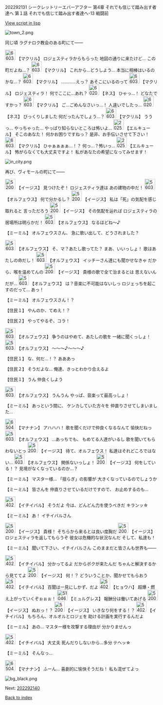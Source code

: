 202292131 シークレットリーエバーアフター 第4章 それでも信じて踏み出す者達へ 第１話 それでも信じて踏み出す者達へ-13 戦闘前

[View script in lisp](../scripts/202292131.txt)

![town_2.png](../images/backgrounds/town_2.png)

同じ頃
ラグナロク教会のある町にて――

<img src="../images/units/6603811.png" alt="6603811.png" height="34"/>
【マクリル】
ロジェスティラからもらった
地図の通りに来たけど…
この町だよね…？

<img src="../images/units/6603811.png" alt="6603811.png" height="34"/>
【マクリル】
これから…どうしよう…
本当に相棒はいるのかな…？

<img src="../images/units/6603811.png" alt="6603811.png" height="34"/>
【マクリル】
…………えっ？
あそこにいるのって

<img src="../images/units/6603811.png" alt="6603811.png" height="34"/>
【マクリル】
ロジェスティラ！
何でここに…あれ？

<img src="../images/units/602011.png" alt="602011.png" height="34"/>
【ネス】
ひゃっ…！
どなたですかっ？

<img src="../images/units/6603811.png" alt="6603811.png" height="34"/>
【マクリル】
ご…ごめんなさいっ…！
人違いでしたっ…

<img src="../images/units/602011.png" alt="602011.png" height="34"/>
【ネス】
びっくりしました
何だったんでしょう…？

<img src="../images/units/6603811.png" alt="6603811.png" height="34"/>
【マクリル】
ううっ…
やっちゃった…
やっぱり知らないところは怖いよ…

<img src="../images/units/202511.png" alt="202511.png" height="34"/>
【エルキュール】
そこのあなた！
何かお困りですねっ？
是非、お手伝いさせて下さい！

<img src="../images/units/6603811.png" alt="6603811.png" height="34"/>
【マクリル】
ひゃぁぁぁぁ…！？
何っ…？怖いっ…

<img src="../images/units/202511.png" alt="202511.png" height="34"/>
【エルキュール】
怖がらなくても大丈夫ですよ！
私があなたの希望になってみせます！

![in_city.png](../images/backgrounds/in_city.png)

再び、ヴィモールの町にて――

<img src="../images/units/52000111.png" alt="52000111.png" height="34"/>
【イージス】
見つけたぞ！
ロジェスティラ達は
あの建物の中だ！

<img src="../images/units/5603211.png" alt="5603211.png" height="34"/>
【オルフェウス】
何で分かるし？

<img src="../images/units/52000111.png" alt="52000111.png" height="34"/>
【イージス】
私は「死」の気配を感じ取れると
言っただろう

<img src="../images/units/52000111.png" alt="52000111.png" height="34"/>
【イージス】
その気配を辿れば
ロジェスティラの居場所は明らかだ！

<img src="../images/units/5603211.png" alt="5603211.png" height="34"/>
【オルフェウス】
なるほどね～♪

【ミーミル】
オルフェウスさん、
急に歌い出して、どうされました？

<img src="../images/units/5603211.png" alt="5603211.png" height="34"/>
【オルフェウス】
そ、マ？あたし歌ってた？
まあ、いいっしょ！
歌はあたしの命だし！

<img src="../images/units/5603211.png" alt="5603211.png" height="34"/>
【オルフェウス】
イッチーさん達にも聞かせなきゃ
だから、喉を温めてんの

<img src="../images/units/52000111.png" alt="52000111.png" height="34"/>
【イージス】
貴様の歌で全て治まるとは
思えないんだが…

<img src="../images/units/5603211.png" alt="5603211.png" height="34"/>
【オルフェウス】
は？音楽に不可能はないしっ
ロジェっちを起こすのだって…
あっ！

【ミーミル】
オルフェウスさん！？

【住民１】
やんのか、てめえ！？

【住民２】
やってやるぞ、コラ！

<img src="../images/units/5603211.png" alt="5603211.png" height="34"/>
【オルフェウス】
争うのはやめて、あたしの歌を
一緒に聞くっしょ！

<img src="../images/units/5603211.png" alt="5603211.png" height="34"/>
【オルフェウス】
～～～♪～～～♪

【住民１】
な、何だ…！？
あああっ

【住民２】
そうだよな…
俺達、きっとわかり合えるよ

【住民１】
うん
仲良くしよう

<img src="../images/units/5603211.png" alt="5603211.png" height="34"/>
【オルフェウス】
うんうん
やっぱ、音楽って最高っしょ！

【ミーミル】
あっという間に、
ケンカしていた方々を
仲直りさせてしまいました…

<img src="../images/units/6504011.png" alt="6504011.png" height="34"/>
【マナナン】
アハハハ！
歌を聞くだけで仲良くなるなんて
愉快だねっ

<img src="../images/units/5603211.png" alt="5603211.png" height="34"/>
【オルフェウス】
…あっちでも、
もめてる人達がいるし
歌を聞いてもらわないとっ

<img src="../images/units/52000111.png" alt="52000111.png" height="34"/>
【イージス】
待て、オルフェウス！
私達はそれどころではない…

<img src="../images/units/5603211.png" alt="5603211.png" height="34"/>
【オルフェウス】
関係ないっしょ！

<img src="../images/units/52000111.png" alt="52000111.png" height="34"/>
【イージス】
何をしている！？
見境がなくなっているのか…？

【ミーミル】
マスター様…
「揺らぎ」の影響が
大きくなっているのでしょうか

【ミーミル】
皆さんを
仲直りさせているだけですので、
お止めするのも…

<img src="../images/units/5402211.png" alt="5402211.png" height="34"/>
【イチイバル】
そうだよ
今は、どんどん力を使うべきだ
キランッ☆

【ミーミル】
あ！
イチイバルさん

<img src="../images/units/52000111.png" alt="52000111.png" height="34"/>
【イージス】
貴様！
そちらから来るとは良い度胸だ

<img src="../images/units/52000111.png" alt="52000111.png" height="34"/>
【イージス】
ロジェスティラを返してもらうぞ
彼女は危機的な状況なんだ
そして、私達も！

【ミーミル】
聞いて下さい、イチイバルさん
このままだと皆さんも世界も――

<img src="../images/units/5402211.png" alt="5402211.png" height="34"/>
【イチイバル】
分かってるよ
だからボクが来たんだ
ちゃんと解決するから見ててよ

<img src="../images/units/52000111.png" alt="52000111.png" height="34"/>
【イージス】
何！？
どういうことか、聞かせてもらおう

<img src="../images/units/5402211.png" alt="5402211.png" height="34"/>
【イチイバル】
百聞は一見にしかず、だよ

<img src="../images/units/5402011.png" alt="5402011.png" height="34"/>
【ヒョウハ】
超爆・燃え上がっていくぞぉぉぉ！

<img src="../images/units/5104611.png" alt="5104611.png" height="34"/>
【ミュルグレス】
報酬分は働いてあげる

<img src="../images/units/52000111.png" alt="52000111.png" height="34"/>
【イージス】
ぬおっ！？

<img src="../images/units/52000111.png" alt="52000111.png" height="34"/>
【イージス】
いきなり何をする！？

<img src="../images/units/5402211.png" alt="5402211.png" height="34"/>
【イチイバル】
もちろん、オルオルとロジェを
助ける計画を実行するんだよ

【ミーミル】
あの…
マスター様を攻撃する理由が
分かりませんっ

<img src="../images/units/5402211.png" alt="5402211.png" height="34"/>
【イチイバル】
大丈夫
死んだりしないから…多分
テヘッ☆

【ミーミル】
そんなっ…

<img src="../images/units/6504011.png" alt="6504011.png" height="34"/>
【マナナン】
ふーん…
喜劇的に愉快そうだね！
私も混ぜてよっ

![bg_black.png](../images/backgrounds/bg_black.png)


Next: [202292140](202292140.md)

[Back to index](index.md)
